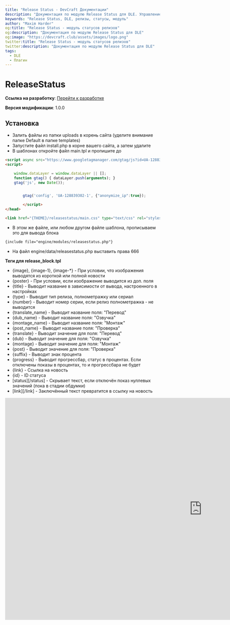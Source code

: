 ```yaml
---
title: "Release Status - DevCraft Документации"
description: "Документация по модулю Release Status для DLE. Управление статусами релизов."
keywords: "Release Status, DLE, релизы, статусы, модуль"
author: "Maxim Harder"
og:title: "Release Status - модуль статусов релизов"
og:description: "Документация по модулю Release Status для DLE"
og:image: "https://devcraft.club/assets/images/logo.png"
twitter:title: "Release Status - модуль статусов релизов"
twitter:description: "Документация по модулю Release Status для DLE"
tags:
  - DLE
  - Плагин
---
```


# ReleaseStatus

**Ссылка на разработку**: [<i class="fa-thin fa-paperclip"></i> Перейти к разработке](https://devcraft.club/downloads/releasestatus.6/)

**Версия модификации**: <i class="fa-duotone fa-code-branch"></i> 1.0.0

## **Установка**

- Залить файлы из папки uploads в корень сайта (уделите внимание папке Default в папке templates)
- Запустите файл install.php в корне вашего сайта, а затем удалите
- В шаблонах откройте файл main.tpl и пропишите до

```html
<script async src="https://www.googletagmanager.com/gtag/js?id=UA-128839302-1"></script>
<script>

    window.dataLayer = window.dataLayer || [];
    function gtag() { dataLayer.push(arguments); }
    gtag('js', new Date());


        gtag('config', 'UA-128839302-1', {"anonymize_ip":true});

        </script>
</head>
```

```html
<link href="{THEME}/releasestatus/main.css" type="text/css" rel="stylesheet" />
```

- В этом же файле, или любом другом файле шаблона, прописываем это для вывода блока

```html
{include file="engine/modules/releasestatus.php"}
```

- На файл engine/data/releasestatus.php выставить права 666

**Теги для release_block.tpl**

- {image}, {image-1}, {image-\*} - При условии, что изображения выводятся из короткой или полной новости
- {poster} - При условии, если изображение выводится из доп. поля
- {title} - Выводит название в зависимости от вывода, настроенного в настройках
- {type} - Выводит тип релиза, полнометражку или сериал
- {number} - Выводит номер серии, если релиз полнометражка - не выводится
- {translate_name} - Выводит название поля: "Перевод"
- {dub_name} - Выводит название поля: "Озвучка"
- {montage_name} - Выводит название поля: "Монтаж"
- {post_name} - Выводит название поля: "Проверка"
- {translate} - Выводит значение для поля: "Перевод"
- {dub} - Выводит значение для поля: "Озвучка"
- {montage} - Выводит значение для поля: "Монтаж"
- {post} - Выводит значение для поля: "Проверка"
- {suffix} - Выводит знак процента
- {progress} - Выводит прогрессбар, статус в процентах. Если отключены показы в процентах, то и прогрессбара не будет
- {link} - Ссылка на новость
- {id} - ID статуса
- [status][/status] - Скрывает текст, если отключён показ нуллевых значений (пока в стадии обдумки)
- [link][/link] - Заключённый текст превратится в ссылку на новость

<div class="video-wrapper">
  <iframe width="1280" height="720" src="https://www.youtube.com/embed/fV5FwefJqhY" frameborder="0" allowfullscreen></iframe>
</div>
